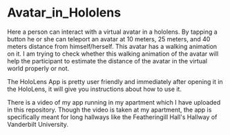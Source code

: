 # Avatar_in_Hololens

Here a person can interact with a virtual avatar in a hololens. By tapping a button he or she can teleport an avatar at 10 meters,
25 meters, and 40 meters distance from himself/herself. This avatar has a walking animation on it. I am trying to check whether this
walking animation of the avatar will help the participant to estimate the distance of the avatar in the virtual world properly or not.

The HoloLens App is pretty user friendly and immediately after opening it in the HoloLens, it will give you instructions about how to
use it.

There is a video of my app running in my apartment which I have uploaded in this repository. Though the video is taken at my apartment,
the app is specifically meant for long hallways like the Featheringill Hall's Hallway of Vanderbilt University.
